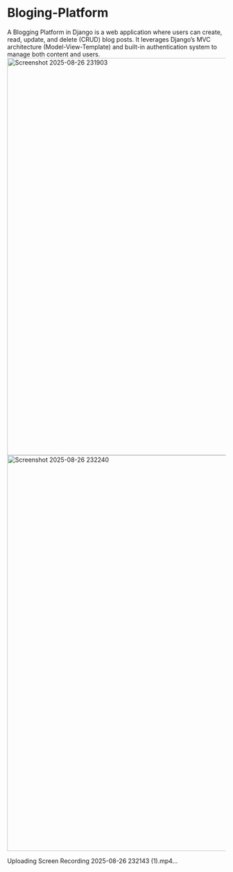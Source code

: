 # Bloging-Platform
A Blogging Platform in Django is a web application where users can create, read, update, and delete (CRUD) blog posts. It leverages Django’s MVC architecture (Model-View-Template) and built-in authentication system to manage both content and users.
<img width="1919" height="914" alt="Screenshot 2025-08-26 231903" src="https://github.com/user-attachments/assets/30aff1dd-34ff-4e43-a8a3-93c686a9e77f" />
<img width="1913" height="911" alt="Screenshot 2025-08-26 232240" src="https://github.com/user-attachments/assets/90f77d52-a14d-44fe-b9bb-afba2bb41ade" />


Uploading Screen Recording 2025-08-26 232143 (1).mp4…

